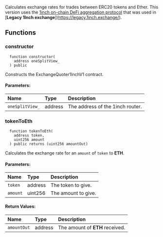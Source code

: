 Calculates exchange rates for trades between ERC20 tokens and Ether. This version uses the [1inch on-chain DeFi aggregation protocol](https://github.com/1inch/1inchProtocol) that was used in [**Legacy 1Inch exchange**])https://legacy.1inch.exchange/).


## Functions
### constructor
```solidity
  function constructor(
    address oneSplitView_
  ) public
```
Constructs the ExchangeQuoter1InchV1 contract.


#### Parameters:
| Name | Type | Description                                                          |
| :--- | :--- | :------------------------------------------------------------------- |
|`oneSplitView_` | address | The address of the 1inch router.

### tokenToEth
```solidity
  function tokenToEth(
    address token,
    uint256 amount
  ) public returns (uint256 amountOut)
```
Calculates the exchange rate for an `amount` of `token` to **ETH**.


#### Parameters:
| Name | Type | Description                                                          |
| :--- | :--- | :------------------------------------------------------------------- |
|`token` | address | The token to give.
|`amount` | uint256 | The amount to give.

#### Return Values:
| Name                           | Type          | Description                                                                  |
| :----------------------------- | :------------ | :--------------------------------------------------------------------------- |
|`amountOut`| address | The amount of **ETH** received.
